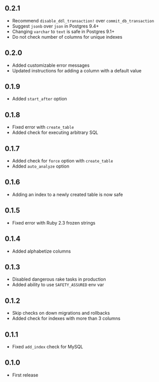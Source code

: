 ## 0.2.1

- Recommend `disable_ddl_transaction!` over `commit_db_transaction`
- Suggest `jsonb` over `json` in Postgres 9.4+
- Changing `varchar` to `text` is safe in Postgres 9.1+
- Do not check number of columns for unique indexes

## 0.2.0

- Added customizable error messages
- Updated instructions for adding a column with a default value

## 0.1.9

- Added `start_after` option

## 0.1.8

- Fixed error with `create_table`
- Added check for executing arbitrary SQL

## 0.1.7

- Added check for `force` option with `create_table`
- Added `auto_analyze` option

## 0.1.6

- Adding an index to a newly created table is now safe

## 0.1.5

- Fixed error with Ruby 2.3 frozen strings

## 0.1.4

- Added alphabetize columns

## 0.1.3

- Disabled dangerous rake tasks in production
- Added ability to use `SAFETY_ASSURED` env var

## 0.1.2

- Skip checks on down migrations and rollbacks
- Added check for indexes with more than 3 columns

## 0.1.1

- Fixed `add_index` check for MySQL

## 0.1.0

- First release
